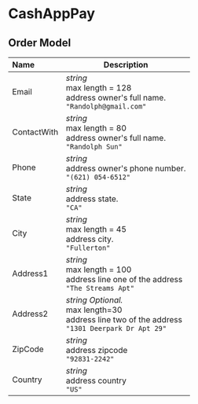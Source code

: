 # CashAppPay

## Order Model
| Name |  Description|
|:-----|-----------|
|Email| *string* <br/> max length = 128 <br/> address owner's full name.<br/>`"Randolph@gmail.com"`|
|ContactWith| *string* <br/> max length = 80 <br/> address owner's full name.<br/>`"Randolph Sun"`|
|Phone| *string* <br/> address owner's phone number. <br/> `"(621) 054-6512"` |
|State| *string* <br/> address state.  <br/>  `"CA"` |
|City| *string* <br/> max length = 45 <br/> address city. <br/> `"Fullerton"` |
|Address1| *string*<br/> max length = 100 <br/> address line one of the address<br/>      `"The Streams Apt"` |
|Address2| *string Optional.*<br/>max length=30<br/>  address line two of the address<br/> `"1301 Deerpark Dr Apt 29"` |
|ZipCode|  *string*  <br/>   address zipcode<br/> `"92831-2242"` |
|Country| *string* <br/> address country<br/>    `"US"`   |

